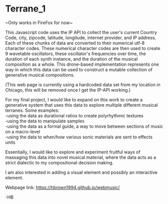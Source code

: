 # Terrane_1

~Only works in FireFox for now~

This Javascript code uses the IP API to collect the user's current Country Code, city, zipcode, latitude, longitude, internet provider, and IP address. Each of these chunks of data are converted to their numerical utf-8 character codes. These numerical character codes are then used to create 9 wavetable oscillators, these oscillator's frequencies over time, the duration of each synth instance, and the duration of the musical composition as a whole. This drone-based implementation represents one way in which this data can be used to construct a mutable collection of generative musical compositions. <br />

(This web page is currently using a hardcoded data set from my location in Chicago, this will be removed once I get the IP-API working.)

For my final project, I would like to expand on this work to create a generative system that uses this data to explore multiple different musical terranes. Some examples: <br />
-using the data as durational ratios to create polyrhythmic textures  <br />
-using the data to manipulate samples  <br />
-using the data as a formal guide, a way to move between sections of music on a macro-level  <br />
-using the data to when/how various sonic materials are sent to effects units  <br />

Essentially, I would like to explore and experiment fruitful ways of massaging this data into novel musical material, where the data acts as a strict dialectic to my compositional decision making.

I am also interested in adding a visual element and possibly an interactive element.

Webpage link: https://hbrown1994.github.io/webmusic/

-HB

